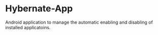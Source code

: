 # Hybernate-App
Android application to manage the automatic enabling and disabling of installed applicatoins.
